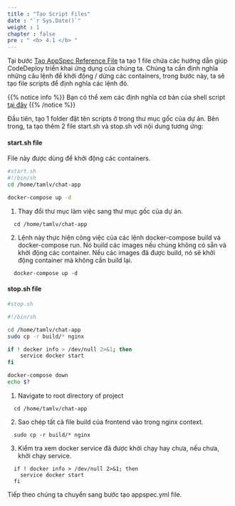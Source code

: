 ```yaml
---
title : "Tạo Script Files"
date : "`r Sys.Date()`"
weight : 1
chapter : false
pre : " <b> 4.1 </b> "
---
```

Tại bước [Tạo AppSpec Reference File](/4-CreatePipelineComponents/4.2-createcodedeployymlfile/) ta tạo 1 file chứa các hướng dẫn giúp CodeDeploy triển khai ứng dụng của chúng ta. Chúng ta cần định nghĩa những câu lệnh để khởi động / dừng các containers, trong bước này, ta sẽ tạo file scripts để định nghĩa các lệnh đó.

{{% notice info %}}
  Bạn có thể xem các định nghĩa cơ bản của shell script [tại đây](https://docs.fileformat.com/programming/sh/) 
{{% /notice %}}

Đầu tiên, tạo 1 folder đặt tên scripts ở trong thư mục gốc của dự án. Bên trong, ta tạo thêm 2 file start.sh và stop.sh với nội dung tương ứng:

#### start.sh file
File này được dùng để khởi động các containers.

```bash
#start.sh
#!/bin/sh
cd /home/tamlv/chat-app

docker-compose up -d
```

1. Thay đổi thư mục làm việc sang thư mục gốc của dự án.
```
  cd /home/tamlv/chat-app
```

2. Lệnh này thực hiện công việc của các lệnh docker-compose build và docker-compose run. Nó build các images nếu chúng không có sẵn và khởi động các container. Nếu các images đã được build, nó sẽ khởi động container mà không cần build lại.
```
  docker-compose up -d
```

#### stop.sh file
```bash
#stop.sh

#!/bin/sh

cd /home/tamlv/chat-app
sudo cp -r build/* nginx

if ! docker info > /dev/null 2>&1; then
    service docker start
fi

docker-compose down
echo $?
```
1. Navigate to root directory of project
```
  cd /home/tamlv/chat-app
```

2. Sao chép tất cả file build của frontend vào trong nginx context.
```
  sudo cp -r build/* nginx
```

3. Kiểm tra xem docker service đã được khởi chạy hay chưa, nếu chưa, khởi chạy service.
```
  if ! docker info > /dev/null 2>&1; then
    service docker start
  fi
```

Tiếp theo chúng ta chuyển sang bước tạo appspec.yml file.